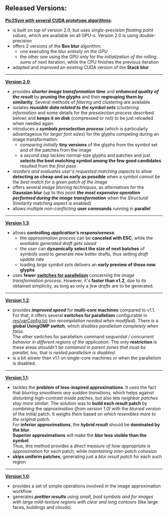 ## Released Versions:

[**Pic2Sym with several CUDA prototype algorithms**](../../prototypesCUDA/ReadMe.md):

- is built on top of version 2.0, but uses *single-precision floating point values*, which are available on all GPU-s. Version 2.0 is using double-precision
- offers 2 versions of the **Box blur** algorithm:
	- one executing the blur *entirely on the GPU*
	- the other one using the GPU only for the *initialization of the rolling sums* of next iteration, while the CPU finishes the previous iteration
- adapted and improved an existing CUDA version of the **Stack blur**


* * *

[**Version 2.0**](../../version_2.0/ReadMe.md):

- provides ***shorter image transformation time*** and ***enhanced quality of the result*** by **pruning the glyphs** and then **regrouping them by similarity**. Several methods of *filtering* and *clustering* are available
- isolates ***reusable data related to the symbol sets*** (*clustering information* and some details for the *preselection process* described below) and **keeps it on disk** (compressed or not) to be just reloaded when needed again
- introduces a ***symbols preselection process*** (which is particularly advantageous for *larger font sizes*) for the glyphs competing during an image transformation:
	- comparing *initially* **tiny versions** of the glyphs from the symbol set and of the patches from the image
	- a *second step* tackles normal-size glyphs and patches and just **selects the best matching symbol among the few good candidates** resulted from the *first pass*
- *reorders and evaluates user&#39;s requested matching aspects* to allow **detecting as cheap and as early as possible** when a symbol *cannot be the best match for a given patch of the image*
- offers several *image blurring techniques*, as *alternatives* for the **Gaussian blur** (up to this point ***the most expensive operation performed during the image transformation*** when the *Structural Similarity* matching aspect is enabled)
- allows multiple *non\-conflicting* **user commands** running in **parallel**

* * *

[**Version 1.3**](../../version_1.3/ReadMe.md):

- allows **controlling** ***application&#39;s responsiveness***:
	- the *approximation process* can be **canceled with ESC**, while the *available generated draft gets saved*
	- the user can **dynamically select the size of next batches** of symbols used to generate new better drafts, thus setting *draft update rate*
	- loading *large symbol sets* delivers an **early preview of those new glyphs**
- uses **fewer** [**switches for parallelism**](../../version_1.3/res/varConfig.txt) concerning the *image transformation process*. However, it&#39;s **faster than v1.2**, due to its obtained simplicity, as long as only a *few drafts* are to be generated.

- - -

[**Version 1.2**](../../version_1.2/ReadMe.md):

- provides ***improved speed*** for **multi\-core machines** compared to v1.1. For that, it offers several **switches for parallelism** configurable in [res/varConfig.txt](../../version_1.2/res/varConfig.txt) (*no recompilation needed when modified*).
 	There is a **global UsingOMP switch**, which *disables parallelism completely when false*.<br>
    The other switches for parallelism command *sequential / concurrent behavior in different regions of the application*. The only **restriction** is these areas *shouldn&#39;t be contained in parent zones that must be parallel, too*, that is *nested parallelism is disabled*.
- is a bit slower than v1.1 on single\-core machines or when the parallelism is disabled.

- - -

[**Version 1.1**](../../version_1.1/ReadMe.md):

- tackles the **problem of less\-inspired approximations**. It uses the fact that *blurring smoothens any sudden transitions*, which helps against *disturbing high\-contrast inside paches*, but also lets *neighbor patches stay more similar*.
    The solution was to **build each result patch** by *combining* the *approximation (from version 1.0)* with the *blurred version* of the initial patch. It *weighs them* based on *which resembles more to the original patch*.<br>
    For **inferior approximations**, the ***hybrid result*** should be **dominated by the blur**.<br>
    **Superior approximations** will make the **blur less visible than the symbol**.<br>
    Thus, this method provides a *direct measure of how appropriate is approximation* for each patch, while *maintaining inter\-patch cohesion*
- **skips uniform patches**, generating just a *blur result patch* for each such region

- - -

[**Version 1.0**](../../version_1.0/ReadMe.md):

- provides a set of simple operations involved in the image approximation workflow
- generates ***prettier results*** using *small, bold symbols and for images with large mild\-texture regions with clear and long contours* (like large faces, buildings and clouds).
